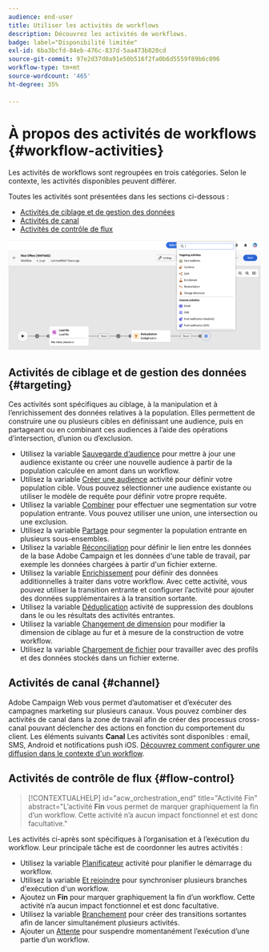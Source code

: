 ```yaml
---
audience: end-user
title: Utiliser les activités de workflows
description: Découvrez les activités de workflows.
badge: label="Disponibilité limitée"
exl-id: 6ba3bcfd-84eb-476c-837d-5aa473b820cd
source-git-commit: 97e2d37d0a91e50b516f2fa0b6d5559f89b6c096
workflow-type: tm+mt
source-wordcount: '465'
ht-degree: 35%

---
```



# À propos des activités de workflows {#workflow-activities}

Les activités de workflows sont regroupées en trois catégories. Selon le contexte, les activités disponibles peuvent différer.

Toutes les activités sont présentées dans les sections ci-dessous :

* [Activités de ciblage et de gestion des données](#targeting)
* [Activités de canal](#channel)
* [Activités de contrôle de flux](#flow-control)

![](../assets/workflow-activities.png)

## Activités de ciblage et de gestion des données {#targeting}

Ces activités sont spécifiques au ciblage, à la manipulation et à l’enrichissement des données relatives à la population. Elles permettent de construire une ou plusieurs cibles en définissant une audience, puis en partageant ou en combinant ces audiences à l’aide des opérations d’intersection, d’union ou d’exclusion.

* Utilisez la variable [Sauvegarde d’audience](save-audience.md) pour mettre à jour une audience existante ou créer une nouvelle audience à partir de la population calculée en amont dans un workflow.
* Utilisez la variable [Créer une audience](build-audience.md) activité pour définir votre population cible. Vous pouvez sélectionner une audience existante ou utiliser le modèle de requête pour définir votre propre requête.
* Utilisez la variable [Combiner](combine.md) pour effectuer une segmentation sur votre population entrante. Vous pouvez utiliser une union, une intersection ou une exclusion.
* Utilisez la variable [Partage](split.md) pour segmenter la population entrante en plusieurs sous-ensembles.
* Utilisez la variable [Réconciliation](reconciliation.md) pour définir le lien entre les données de la base Adobe Campaign et les données d&#39;une table de travail, par exemple les données chargées à partir d&#39;un fichier externe.
* Utilisez la variable [Enrichissement](enrichment.md) pour définir des données additionnelles à traiter dans votre workflow. Avec cette activité, vous pouvez utiliser la transition entrante et configurer l’activité pour ajouter des données supplémentaires à la transition sortante.
* Utilisez la variable [Déduplication](deduplication.md) activité de suppression des doublons dans le ou les résultats des activités entrantes.
* Utilisez la variable [Changement de dimension](change-dimension.md) pour modifier la dimension de ciblage au fur et à mesure de la construction de votre workflow.
* Utilisez la variable [Chargement de fichier](load-file.md) pour travailler avec des profils et des données stockés dans un fichier externe.


## Activités de canal {#channel}

Adobe Campaign Web vous permet d’automatiser et d’exécuter des campagnes marketing sur plusieurs canaux. Vous pouvez combiner des activités de canal dans la zone de travail afin de créer des processus cross-canal pouvant déclencher des actions en fonction du comportement du client. Les éléments suivants **Canal** Les activités sont disponibles : email, SMS, Android et notifications push iOS. [Découvrez comment configurer une diffusion dans le contexte d&#39;un workflow](channels.md).

## Activités de contrôle de flux {#flow-control}

>[!CONTEXTUALHELP]
>id="acw_orchestration_end"
>title="Activité Fin"
>abstract="L’activité **Fin** vous permet de marquer graphiquement la fin d’un workflow. Cette activité n’a aucun impact fonctionnel et est donc facultative."

Les activités ci-après sont spécifiques à l’organisation et à l’exécution du workflow. Leur principale tâche est de coordonner les autres activités :

* Utilisez la variable [Planificateur](scheduler.md) activité pour planifier le démarrage du workflow.
* Utilisez la variable [Et rejoindre](and-join.md) pour synchroniser plusieurs branches d&#39;exécution d&#39;un workflow.
* Ajoutez un **Fin** pour marquer graphiquement la fin d’un workflow. Cette activité n’a aucun impact fonctionnel et est donc facultative.
* Utilisez la variable [Branchement](fork.md) pour créer des transitions sortantes afin de lancer simultanément plusieurs activités.
* Ajouter un [Attente](wait.md) pour suspendre momentanément l’exécution d’une partie d’un workflow.

<!--
## Data management activities {#data-management}

overview: what they're used for
which use case you can perform with them

list available activites + short description + ref to section
-->

